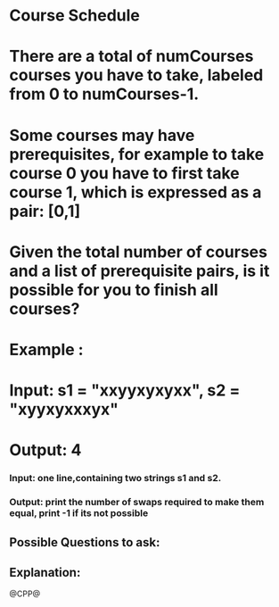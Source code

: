 # Course Schedule
# There are a total of numCourses courses you have to take, labeled from 0 to numCourses-1.
# Some courses may have prerequisites, for example to take course 0 you have to first take course 1, which is expressed as a pair: [0,1]
# Given the total number of courses and a list of prerequisite pairs, is it possible for you to finish all courses?

# Example :
# Input: s1 = "xxyyxyxyxx", s2 = "xyyxyxxxyx"
# Output: 4
### Input: one line,containing two strings s1 and s2.
### Output: print the number of swaps required to make them equal, print -1 if its not possible

## Possible Questions to ask:

## Explanation:

@CPP@
